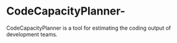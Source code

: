 # CodeCapacityPlanner-
CodeCapacityPlanner is a tool for estimating the coding output of development teams.
